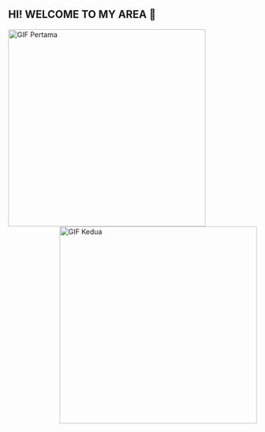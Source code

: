 ## HI! WELCOME TO MY AREA 👋

<!--
**zankifath/ZankiFath** is a ✨ _special_ ✨ repository because its `README.md` (this file) appears on your GitHub profile.

Here are some ideas to get you started:

- 🔭 I’m currently working on ...
- 🌱 I’m currently learning ...
- 👯 I’m looking to collaborate on ...
- 🤔 I’m looking for help with ...
- 💬 Ask me about ...
- 📫 How to reach me: ...
- 😄 Pronouns: ...
- ⚡ Fun fact: ...
--> 
<img src="https://media.giphy.com/media/v1.Y2lkPWVjZjA1ZTQ3bHkzdzBqcWRuOTB0emgzcDc5ejQ0bTZzcmo0MDM4dTAwYmFqN3dhMCZlcD12MV9naWZzX3JlbGF0ZWQmY3Q9Zw/c8P0srXm9BNug/giphy.gif" alt="GIF Pertama" width="400" align="left">
<img src="https://media.giphy.com/media/v1.Y2lkPWVjZjA1ZTQ3bHkzdzBqcWRuOTB0emgzcDc5ejQ0bTZzcmo0MDM4dTAwYmFqN3dhMCZlcD12MV9naWZzX3JlbGF0ZWQmY3Q9Zw/mlCb3AjEE6N4Q/giphy.gif" alt="GIF Kedua" width="400" align="right">
